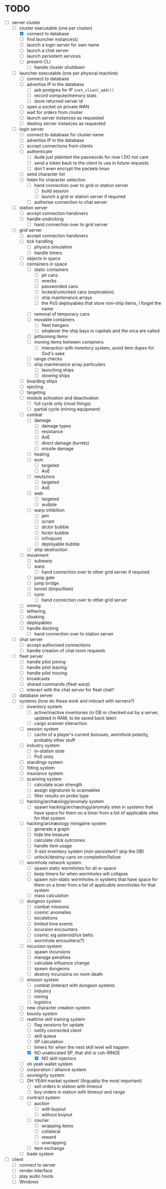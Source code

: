 # TODO

* [ ] server cluster
  * [ ] cluster executable (one per cluster)
    * [x] connect to database
    * [ ] find launcher instance(s)
    * [ ] launch a login server for own name
    * [ ] launch a chat server
    * [ ] launch persistent services
    * [ ] present CLI
      * [ ] handle cluster shutdown
  * [ ] launcher executable (one per physical machine)
    * [ ] connect to database
    * [ ] advertise IP in the database
      * [ ] ask postgres for IP `inet_client_addr()`
      * [ ] record compute/memory stats
      * [ ] store returned server id
    * [ ] open a socket on private WAN
    * [ ] wait for orders from cluster
    * [ ] launch server instances as requested
    * [ ] destroy server instances as requested
  * [ ] login server
    * [ ] connect to database for cluster name
    * [ ] advertise IP in the database
    * [ ] accept connections from clients
    * [ ] authenticate
      * [ ] dude just plaintext the passwords for now I DO not care
      * [ ] send a token back to the client to use in future requests
      * [ ] don't even encrypt the packets lmao
    * [ ] send character list
    * [ ] listen for character selection
      * [ ] hand connection over to grid or station server
        * [ ] build session
        * [ ] launch a grid or station server if required
      * [ ] authorise connection to chat server
  * [ ] station server
    * [ ] accept connection handovers
    * [ ] handle undocking
      * [ ] hand connection over to grid server
  * [ ] grid server
    * [ ] accept connection handovers
    * [ ] tick handling
      * [ ] physics simulation
      * [ ] handle timers
    * [ ] objects in space
    * [ ] containers in space
      * [ ] static containers
        * [ ] jet cans
        * [ ] wrecks
        * [ ] passworded cans
        * [ ] locked/unlocked cans (exploration)
        * [ ] ship maintenance arrays
        * [ ] the PoS deployables that store non-ship items, I forget the name
      * [ ] removal of temporary cans
      * [ ] movable containers
        * [ ] fleet hangars
        * [ ] whatever the ship bays in capitals and the orca are called
      * [ ] jettisoning items
      * [ ] moving items between containers
        * [ ] interaction with inventory system, avoid item dupes for God's sake
      * [ ] range checks
      * [ ] ship maintenance array particulars
        * [ ] launching ships
        * [ ] stowing ships
    * [ ] boarding ships
    * [ ] ejecting
    * [ ] targeting
    * [ ] module activation and deactivation
      * [ ] full cycle only (most things)
      * [ ] partial cycle (mining equipment)
    * [ ] combat
      * [ ] damage
        * [ ] damage types
        * [ ] resistance
        * [ ] AoE
        * [ ] direct damage (turrets)
        * [ ] missile damage
      * [ ] healing
      * [ ] ecm
        * [ ] targeted
        * [ ] AoE
      * [ ] neuts/nos
        * [ ] targeted
        * [ ] AoE
      * [ ] web
        * [ ] targeted
        * [ ] wubble
      * [ ] warp inhibition
        * [ ] jam
        * [ ] scram
        * [ ] dictor bubble
        * [ ] hictor bubble
        * [ ] infinipoint
        * [ ] deployable bubble
      * [ ] ship destruction
    * [ ] movement
      * [ ] subwarp
      * [ ] warp
        * [ ] hand connection over to other grid server if required
      * [ ] jump gate
      * [ ] jump bridge
      * [ ] tunnel (blops/titan)
      * [ ] cyno
        * [ ] hand connection over to other grid server
    * [ ] mining
    * [ ] tethering
    * [ ] cloaking
    * [ ] deployables
    * [ ] handle docking
      * [ ] hand connection over to station server
  * [ ] chat server
    * [ ] accept authorised connections
    * [ ] handle creation of chat room requests
  * [ ] fleet server
    * [ ] handle pilot joining
    * [ ] handle pilot leaving
    * [ ] handle pilot moving
    * [ ] broadcasts
    * [ ] shared commands (fleet warp)
    * [ ] interact with the chat server for fleet chat?
  * [ ] database server
  * [ ] systems (how do these work and interact with servers?)
    * [ ] inventory system
      * [ ] active/inactive inventories (in DB or checked out by a server, updated in RAM, to be saved back later)
      * [ ] cargo scanner interaction
    * [ ] session system
      * [ ] cache of a player's current bonuses, wormhole polarity, probably other stuff
    * [ ] industry system
      * [ ] in-station slots
      * [ ] PoS slots
    * [ ] standings system
    * [ ] fitting system
    * [ ] insurance system
    * [ ] scanning system
      * [ ] calculate scan strength
      * [ ] assign signatures to scannables
      * [ ] filter results on probe type
    * [ ] hacking/archæology/anomaly system
      * [ ] spawn hacking/archæology/anomaly sites in systems that have space for them on a timer from a list of applicable sites for that system
    * [ ] hacking/archæology minigame system
      * [ ] generate a graph
      * [ ] hide the treasure
      * [ ] calculate click outcomes
      * [ ] handle item usage
      * [ ] 3-slot inventory system (non-persistent? skip the DB)
      * [ ] unlock/destroy cans on completion/failure
    * [ ] wormhole network system
      * [ ] spawn static wormholes for all w-space
      * [ ] keep timers for when wormholes will collapse
      * [ ] spawn non-static wormholes in systems that have space for them on a timer from a list of applicable wormholes for that system
      * [ ] mass calculation
    * [ ] dungeon system
      * [ ] combat missions
      * [ ] cosmic anomalies
      * [ ] escalations
      * [ ] limited time events
      * [ ] incursion encounters
      * [ ] cosmic sig asteroid/ice belts
      * [ ] wormhole encounters(?)
    * [ ] incursion system
      * [ ] spawn incursions
      * [ ] manage penalties
      * [ ] calculate influence change
      * [ ] spawn dungeons
      * [ ] destroy incursions on mom death
    * [ ] mission system
      * [ ] combat (interact with dungeon system)
      * [ ] industry
      * [ ] mining
      * [ ] logistics
    * [ ] new character creation system
    * [ ] bounty system
    * [ ] realtime skill training system
      * [ ] flag sessions for update
      * [ ] notify connected client
      * [ ] skill queue
      * [ ] SP calculation
      * [ ] timers for when the next skill level will happen
      * [x] NO unallocated SP, that shit is cuh-RINGE
        * [x] NO skill injectors
    * [ ] oh yeah wallet system
    * [ ] corporation / alliance system
    * [ ] sovreignty system
    * [ ] OH YEAH market system!  (Arguably the most important)
      * [ ] sell orders in station with timeout
      * [ ] buy orders in station with timeout and range
    * [ ] contract system
      * [ ] auction
        * [ ] with buyout
        * [ ] without buyout
      * [ ] courier
        * [ ] wrapping items
        * [ ] collateral
        * [ ] reward
        * [ ] unwrapping
      * [ ] item exchange
    * [ ] trade system
* [ ] client
  * [ ] connect to server
  * [ ] render interface
  * [ ] play audio hoots
  * [ ] Windows
